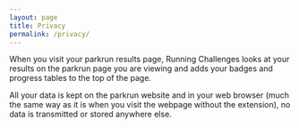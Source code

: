 ```yaml
---
layout: page
title: Privacy
permalink: /privacy/
---
```


When you visit your parkrun results page, Running Challenges looks at your results
on the parkrun page you are viewing and adds your badges and progress tables to
the top of the page.

All your data is kept on the parkrun website and in your web browser (much the
same way as it is when you visit the webpage without the extension), no data is transmitted or stored anywhere else.
